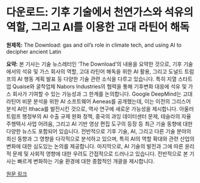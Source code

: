 # 다운로드: 기후 기술에서 천연가스와 석유의 역할, 그리고 AI를 이용한 고대 라틴어 해독

**원제목:** The Download: gas and oil’s role in climate tech, and using AI to decipher ancient Latin

**요약:** 본 기사는 기술 뉴스레터인 ‘The Download’의 내용을 요약한 것으로, 기후 기술에서의 석유 및 가스 회사의 역할, 고대 라틴어 해독을 위한 AI 활용, 그리고 도널드 트럼프의 AI 행동 계획 발표 등 다양한 기술 관련 소식을 다루고 있습니다.  특히 지열 스타트업 Quaise와 굴착업체 Nabors Industries의 협력을 통해 기후변화 대응에 석유 및 가스 회사가 기여할 수 있는 가능성과 그 한계를 논의합니다.  Google DeepMind는 고대 라틴어 비문 분석을 위한 AI 소프트웨어 Aeneas를 공개했는데, 이는 이전의 그리스어 분석 AI인 Ithaca를 발전시킨 것으로, 역사 연구에 새로운 가능성을 제시합니다.  아울러 트럼프 행정부의 AI 수출 규제 완화 정책, 중국의 과잉 데이터센터 문제, 테슬라의 자율주행택시 사업 어려움, 그리고 AI 기반 영상 편집 도구의 등장 등 최근 기술 동향에 대한 다양한 뉴스도 포함되어 있습니다.  전반적으로 기후 기술, AI, 그리고 다른 기술 분야의 최신 동향과 그 영향을 다각적으로 분석하고 있으며,  특히 AI의 역할 확대와 관련 산업의 변화에 대한 심도있는 논의를 제공합니다.  마지막으로, AI 기술의 발전과 그에 따른 윤리적 문제 및 사회적 영향에 대한 우려도 간접적으로 드러나고 있습니다.  전반적으로 본 기사는 빠르게 변화하는 기술 환경에 대한 종합적인 개괄을 제시합니다.

[원문 링크](https://www.technologyreview.com/2025/07/24/1120597/the-download-gas-and-oils-role-in-climate-tech-and-using-ai-to-decipher-ancient-latin/)
